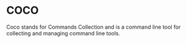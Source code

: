 # COCO

Coco stands for Commands Collection and is a command line tool for collecting
and managing command line tools.